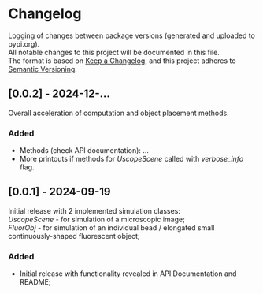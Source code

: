 # Changelog
Logging of changes between package versions (generated and uploaded to pypi.org).     
All notable changes to this project will be documented in this file.       
The format is based on [Keep a Changelog](https://keepachangelog.com/en/1.0.0/),
and this project adheres to [Semantic Versioning](https://semver.org/spec/v2.0.0.html).   

## [0.0.2] - 2024-12-...     
Overall acceleration of computation and object placement methods.
### Added
- Methods (check API documentation): ...
- More printouts if methods for *UscopeScene* called with *verbose_info* flag.

## [0.0.1] - 2024-09-19
Initial release with 2 implemented simulation classes:    
*UscopeScene* - for simulation of a microscopic image;      
*FluorObj* - for  simulation of an individual bead / elongated small continuously-shaped fluorescent object;
### Added
- Initial release with functionality revealed in API Documentation and README;
